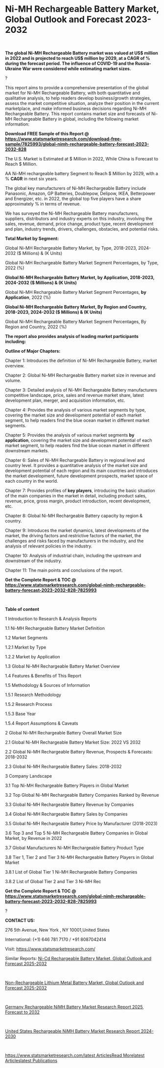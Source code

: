 <h1>Ni-MH Rechargeable Battery Market, Global Outlook and Forecast 2023-2032</h1><br/><p><strong>The global Ni-MH Rechargeable Battery market was valued at US$ million in 2022 and is projected to reach US$ million by 2029, at a <strong>CAGR</strong> of % during the forecast period. The influence of COVID-19 and the Russia-Ukraine War were considered while estimating market sizes.</strong></p>
 
 
 
 <p>? </p>
 
 
 
 <p>This report aims to provide a comprehensive presentation of the global market for Ni-MH Rechargeable Battery, with both quantitative and qualitative analysis, to help readers develop business/growth strategies, assess the market competitive situation, analyze their position in the current marketplace, and make informed business decisions regarding Ni-MH Rechargeable Battery. This report contains market size and forecasts of Ni-MH Rechargeable Battery in global, including the following market information:</p>
 
 
 
 <p><strong>Download FREE Sample of this Report @ <a href="https://www.statsmarketresearch.com/download-free-sample/7825993/global-nimh-rechargeable-battery-forecast-2023-2032-828">https://www.statsmarketresearch.com/download-free-sample/7825993/global-nimh-rechargeable-battery-forecast-2023-2032-828</a></strong></p>
 
 
 
 <p>The U.S. Market is Estimated at $ Million in 2022, While China is Forecast to Reach $ Million.</p>
 
 
 
 <p>AA Ni-MH rechargeable battery Segment to Reach $ Million by 2029, with a % <strong>CAGR</strong> in next six years.</p>
 
 
 
 <p>The global key manufacturers of Ni-MH Rechargeable Battery include Panasonic, Amazon, GP Batteries, Doublepow, Delipow, IKEA, Betterpower and Energizer, etc. in 2022, the global top five players have a share approximately % in terms of revenue.</p>
 
 
 
 <p>We has surveyed the Ni-MH Rechargeable Battery manufacturers, suppliers, distributors and industry experts on this industry, involving the sales, revenue, demand, price change, product type, recent development and plan, industry trends, drivers, challenges, obstacles, and potential risks.</p>
 
 
 
 <p><strong>Total Market by Segment:</strong></p>
 
 
 
 <p>Global Ni-MH Rechargeable Battery Market, by Type, 2018-2023, 2024-2032 ($ Millions) & (K Units)</p>
 
 
 
 <p>Global Ni-MH Rechargeable Battery Market Segment Percentages, by Type, 2022 (%)</p>
 
 
 
 <p><strong>Global Ni-MH Rechargeable Battery Market, <strong>by Application</strong>, 2018-2023, 2024-2032 ($ Millions) & (K Units)</strong></p>
 
 
 
 <p>Global Ni-MH Rechargeable Battery Market Segment Percentages, <strong>by Application</strong>, 2022 (%)</p>
 
 
 
 <p><strong>Global Ni-MH Rechargeable Battery Market, By Region and Country, 2018-2023, 2024-2032 ($ Millions) & (K Units)</strong></p>
 
 
 
 <p>Global Ni-MH Rechargeable Battery Market Segment Percentages, By Region and Country, 2022 (%)</p>
 
 
 
 <p><strong>The report also provides analysis of leading market participants including:</strong></p>
 
 
 
 <p><strong>Outline of Major Chapters:</strong></p>
 
 
 
 <p>Chapter 1: Introduces the definition of Ni-MH Rechargeable Battery, market overview.</p>
 
 
 
 <p>Chapter 2: Global Ni-MH Rechargeable Battery market size in revenue and volume.</p>
 
 
 
 <p>Chapter 3: Detailed analysis of Ni-MH Rechargeable Battery manufacturers competitive landscape, price, sales and revenue market share, latest development plan, merger, and acquisition information, etc.</p>
 
 
 
 <p>Chapter 4: Provides the analysis of various market segments by type, covering the market size and development potential of each market segment, to help readers find the blue ocean market in different market segments.</p>
 
 
 
 <p>Chapter 5: Provides the analysis of various market segments <strong>by application</strong>, covering the market size and development potential of each market segment, to help readers find the blue ocean market in different downstream markets.</p>
 
 
 
 <p>Chapter 6: Sales of Ni-MH Rechargeable Battery in regional level and country level. It provides a quantitative analysis of the market size and development potential of each region and its main countries and introduces the market development, future development prospects, market space of each country in the world.</p>
 
 
 
 <p>Chapter 7: Provides profiles of <strong>key players</strong>, introducing the basic situation of the main companies in the market in detail, including product sales, revenue, price, gross margin, product introduction, recent development, etc.</p>
 
 
 
 <p>Chapter 8: Global Ni-MH Rechargeable Battery capacity by region & country.</p>
 
 
 
 <p>Chapter 9: Introduces the market dynamics, latest developments of the market, the driving factors and restrictive factors of the market, the challenges and risks faced by manufacturers in the industry, and the analysis of relevant policies in the industry.</p>
 
 
 
 <p>Chapter 10: Analysis of industrial chain, including the upstream and downstream of the industry.</p>
 
 
 
 <p>Chapter 11: The main points and conclusions of the report.</p>
 
 
 
 <div><b>Get the Complete Report & TOC @ <a href="https://www.statsmarketresearch.com/global-nimh-rechargeable-battery-forecast-2023-2032-828-7825993">https://www.statsmarketresearch.com/global-nimh-rechargeable-battery-forecast-2023-2032-828-7825993</a></b></div>
 
 
 
 <p><br />
 
 <b>Table of content</b></p>
 
 
 
 <p>1 Introduction to Research & Analysis Reports<br />
 
 1.1 Ni-MH Rechargeable Battery Market Definition<br />
 
 1.2 Market Segments<br />
 
 1.2.1 Market by Type<br />
 
 1.2.2 Market by Application<br />
 
 1.3 Global Ni-MH Rechargeable Battery Market Overview<br />
 
 1.4 Features & Benefits of This Report<br />
 
 1.5 Methodology & Sources of Information<br />
 
 1.5.1 Research Methodology<br />
 
 1.5.2 Research Process<br />
 
 1.5.3 Base Year<br />
 
 1.5.4 Report Assumptions & Caveats<br />
 
 2 Global Ni-MH Rechargeable Battery Overall Market Size<br />
 
 2.1 Global Ni-MH Rechargeable Battery Market Size: 2022 VS 2032<br />
 
 2.2 Global Ni-MH Rechargeable Battery Revenue, Prospects & Forecasts: 2018-2032<br />
 
 2.3 Global Ni-MH Rechargeable Battery Sales: 2018-2032<br />
 
 3 Company Landscape<br />
 
 3.1 Top Ni-MH Rechargeable Battery Players in Global Market<br />
 
 3.2 Top Global Ni-MH Rechargeable Battery Companies Ranked by Revenue<br />
 
 3.3 Global Ni-MH Rechargeable Battery Revenue by Companies<br />
 
 3.4 Global Ni-MH Rechargeable Battery Sales by Companies<br />
 
 3.5 Global Ni-MH Rechargeable Battery Price by Manufacturer (2018-2023)<br />
 
 3.6 Top 3 and Top 5 Ni-MH Rechargeable Battery Companies in Global Market, by Revenue in 2022<br />
 
 3.7 Global Manufacturers Ni-MH Rechargeable Battery Product Type<br />
 
 3.8 Tier 1, Tier 2 and Tier 3 Ni-MH Rechargeable Battery Players in Global Market<br />
 
 3.8.1 List of Global Tier 1 Ni-MH Rechargeable Battery Companies<br />
 
 3.8.2 List of Global Tier 2 and Tier 3 Ni-MH Rec</p>
 
 
 
 <div><b>Get the Complete Report & TOC @ <a href="https://www.statsmarketresearch.com/global-nimh-rechargeable-battery-forecast-2023-2032-828-7825993">https://www.statsmarketresearch.com/global-nimh-rechargeable-battery-forecast-2023-2032-828-7825993</a></b></div>
 
 
 
 <p>? </p>
 
 
 
 <p><b>CONTACT US:</b><br />
 
 276 5th Avenue, New York , NY 10001,United States<br />
 
 International: (+1) 646 781 7170 / +91 8087042414<br />
 
 Visit: <a href="https://www.statsmarketresearch.com/">https://www.statsmarketresearch.com/</a><br />
 
 Similar Reports: <a href="https://www.statsmarketresearch.com/global-nimh-rechargeable-battery-forecast-2023-2032-828-7825993">Ni-Cd Rechargeable Battery Market, Global Outlook and Forecast 2025-2032</a><br />
 
 <br />
 
 <a href="https://www.statsmarketresearch.com/global-nimh-rechargeable-battery-forecast-2023-2032-828-7825993">Non-Rechargeable Lithium Metal Battery Market, Global Outlook and Forecast 2025-2032</a><br />
 
 <br />
 
 <a href="https://www.statsmarketresearch.com/global-nimh-rechargeable-battery-forecast-2023-2032-828-7825993">Germany Rechargeable NiMH Battery Market Research Report 2025, Forecast to 2032</a><br />
 
 <br />
 
 <a href="https://www.statsmarketresearch.com/global-nimh-rechargeable-battery-forecast-2023-2032-828-7825993">United States Rechargeable NiMH Battery Market Research Report 2024-2030</a><br />
 
 <br />
 
 <a href="https://gyeongbokgung.com">https://www.statsmarketresearch.com/</a><a href="https://hallyeomaritime.com">latest Articles</a><a href="https://jingwansa.com">Read More</a><a href="https://nguoiviet.jp/">latest Articles</a><a href="https://www.intelmarketresearch.com/">latest Publications</a></p>